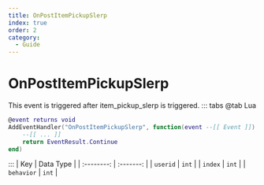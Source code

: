 ```yaml
---
title: OnPostItemPickupSlerp
index: true
order: 2
category:
  - Guide
---
```


# OnPostItemPickupSlerp
This event is triggered after item_pickup_slerp is triggered.
::: tabs
@tab Lua
```lua
@event returns void
AddEventHandler("OnPostItemPickupSlerp", function(event --[[ Event ]])
    --[[ ... ]]
    return EventResult.Continue
end)
```

:::
|     Key    | Data Type |
| :--------: | :-------: |
|  `userid`  |   `int`   |
|   `index`  |   `int`   |
| `behavior` |   `int`   |